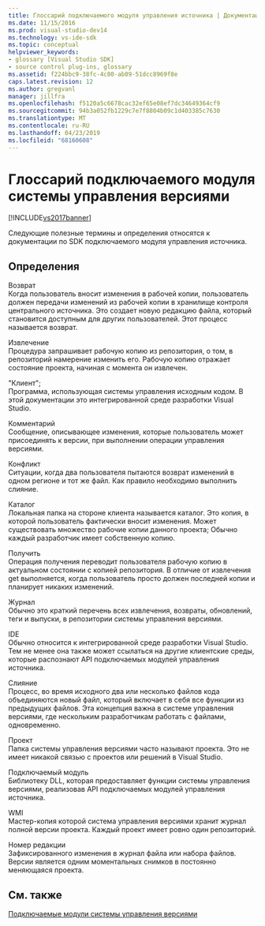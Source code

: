 ```yaml
---
title: Глоссарий подключаемого модуля управления источника | Документация Майкрософт
ms.date: 11/15/2016
ms.prod: visual-studio-dev14
ms.technology: vs-ide-sdk
ms.topic: conceptual
helpviewer_keywords:
- glossary [Visual Studio SDK]
- source control plug-ins, glossary
ms.assetid: f224bbc9-38fc-4c80-ab09-51dcc8969f8e
caps.latest.revision: 12
ms.author: gregvanl
manager: jillfra
ms.openlocfilehash: f5120a5c6678cac32ef65e08ef7dc34649364cf9
ms.sourcegitcommit: 94b3a052fb1229c7e7f8804b09c1d403385c7630
ms.translationtype: MT
ms.contentlocale: ru-RU
ms.lasthandoff: 04/23/2019
ms.locfileid: "68160608"
---
```

# <a name="source-control-plug-in-glossary"></a>Глоссарий подключаемого модуля системы управления версиями
[!INCLUDE[vs2017banner](../includes/vs2017banner.md)]

Следующие полезные термины и определения относятся к документации по SDK подключаемого модуля управления источника.  
  
## <a name="definitions"></a>Определения  
 Возврат  
 Когда пользователь вносит изменения в рабочей копии, пользователь должен передачи изменений из рабочей копии в хранилище контроля центрального источника. Это создает новую редакцию файла, который становится доступным для других пользователей. Этот процесс называется возврат.  
  
 Извлечение  
 Процедура запрашивает рабочую копию из репозитория, о том, в репозиторий намерение изменить его. Рабочую копию отражает состояние проекта, начиная с момента он извлечен.  
  
 "Клиент";  
 Программа, использующая системы управления исходным кодом. В этой документации это интегрированной среде разработки Visual Studio.  
  
 Комментарий  
 Сообщение, описывающее изменения, которые пользователь может присоединять к версии, при выполнении операции управления версиями.  
  
 Конфликт  
 Ситуации, когда два пользователя пытаются возврат изменений в одном регионе и тот же файл. Как правило необходимо выполнить слияние.  
  
 Каталог  
 Локальная папка на стороне клиента называется каталог. Это копия, в которой пользователь фактически вносит изменения. Может существовать множество рабочие копии данного проекта; Обычно каждый разработчик имеет собственную копию.  
  
 Получить  
 Операция получения переводит пользователя рабочую копию в актуальном состоянии с копией репозитория. В отличие от извлечения get выполняется, когда пользователь просто должен последней копии и планирует никаких изменений.  
  
 Журнал  
 Обычно это краткий перечень всех извлечения, возвраты, обновлений, теги и выпуски, в репозитории системы управления версиями.  
  
 IDE  
 Обычно относится к интегрированной среде разработки Visual Studio. Тем не менее она также может ссылаться на другие клиентские среды, которые распознают API подключаемых модулей управления источника.  
  
 Слияние  
 Процесс, во время исходного два или несколько файлов кода объединяются новый файл, который включает в себя все функции из предыдущих файлов. Эта концепция важна в системе управления версиями, где нескольким разработчикам работать с файлами, одновременно.  
  
 Проект  
 Папка системы управления версиями часто называют проекта. Это не имеет никакой связью с проектов или решений в Visual Studio.  
  
 Подключаемый модуль  
 Библиотеку DLL, которая предоставляет функции системы управления версиями, реализовав API подключаемых модулей управления источника.  
  
 WMI  
 Мастер-копия которой система управления версиями хранит журнал полной версии проекта. Каждый проект имеет ровно один репозиторий.  
  
 Номер редакции  
 Зафиксированного изменения в журнал файла или набора файлов. Версии является одним моментальных снимков в постоянно меняющаяся проекта.  
  
## <a name="see-also"></a>См. также  
 [Подключаемые модули системы управления версиями](../extensibility/source-control-plug-ins.md)
